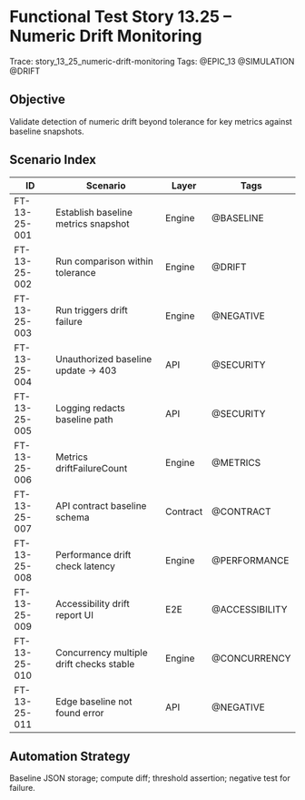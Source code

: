 # Functional Test Story 13.25 – Numeric Drift Monitoring

Trace: story_13_25_numeric-drift-monitoring
Tags: @EPIC_13 @SIMULATION @DRIFT

## Objective
Validate detection of numeric drift beyond tolerance for key metrics against baseline snapshots.

## Scenario Index
| ID | Scenario | Layer | Tags |
|----|----------|-------|------|
| FT-13-25-001 | Establish baseline metrics snapshot | Engine | @BASELINE |
| FT-13-25-002 | Run comparison within tolerance | Engine | @DRIFT |
| FT-13-25-003 | Run triggers drift failure | Engine | @NEGATIVE |
| FT-13-25-004 | Unauthorized baseline update -> 403 | API | @SECURITY |
| FT-13-25-005 | Logging redacts baseline path | API | @SECURITY |
| FT-13-25-006 | Metrics driftFailureCount | Engine | @METRICS |
| FT-13-25-007 | API contract baseline schema | Contract | @CONTRACT |
| FT-13-25-008 | Performance drift check latency | Engine | @PERFORMANCE |
| FT-13-25-009 | Accessibility drift report UI | E2E | @ACCESSIBILITY |
| FT-13-25-010 | Concurrency multiple drift checks stable | Engine | @CONCURRENCY |
| FT-13-25-011 | Edge baseline not found error | API | @NEGATIVE |

## Automation Strategy
Baseline JSON storage; compute diff; threshold assertion; negative test for failure.
